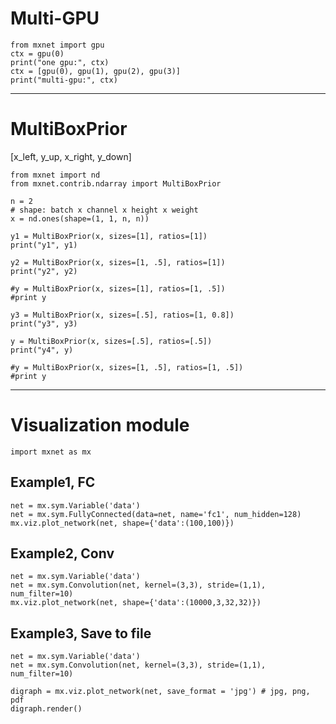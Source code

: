 # Multi-GPU

```{.python .input  n=1}
from mxnet import gpu
ctx = gpu(0)
print("one gpu:", ctx)
ctx = [gpu(0), gpu(1), gpu(2), gpu(3)]
print("multi-gpu:", ctx)
```

---
# MultiBoxPrior
[x_left, y_up, x_right, y_down]

```{.python .input  n=2}
from mxnet import nd
from mxnet.contrib.ndarray import MultiBoxPrior
```

```{.python .input  n=3}
n = 2
# shape: batch x channel x height x weight
x = nd.ones(shape=(1, 1, n, n))

y1 = MultiBoxPrior(x, sizes=[1], ratios=[1])
print("y1", y1)

y2 = MultiBoxPrior(x, sizes=[1, .5], ratios=[1])
print("y2", y2)

#y = MultiBoxPrior(x, sizes=[1], ratios=[1, .5])
#print y

y3 = MultiBoxPrior(x, sizes=[.5], ratios=[1, 0.8])
print("y3", y3)

y = MultiBoxPrior(x, sizes=[.5], ratios=[.5])
print("y4", y)

#y = MultiBoxPrior(x, sizes=[1, .5], ratios=[1, .5])
#print y
```

---
# Visualization module

```{.python .input}
import mxnet as mx
```

## Example1, FC

```{.python .input}
net = mx.sym.Variable('data')
net = mx.sym.FullyConnected(data=net, name='fc1', num_hidden=128)
mx.viz.plot_network(net, shape={'data':(100,100)})
```

## Example2, Conv

```{.python .input}
net = mx.sym.Variable('data')
net = mx.sym.Convolution(net, kernel=(3,3), stride=(1,1), num_filter=10)
mx.viz.plot_network(net, shape={'data':(10000,3,32,32)})
```

## Example3, Save to file

```{.python .input}
net = mx.sym.Variable('data')
net = mx.sym.Convolution(net, kernel=(3,3), stride=(1,1), num_filter=10)

digraph = mx.viz.plot_network(net, save_format = 'jpg') # jpg, png, pdf
digraph.render()
```
